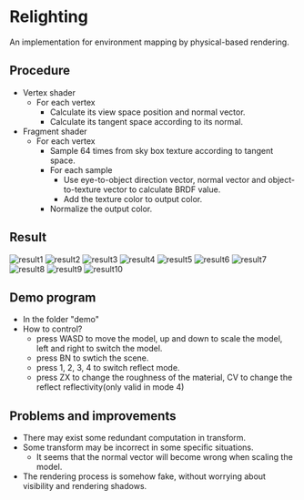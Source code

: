 # Relighting
 An implementation for environment mapping by physical-based rendering.

## Procedure
- Vertex shader
  - For each vertex
    - Calculate its view space position and normal vector.
    - Calculate its tangent space according to its normal.
- Fragment shader
  - For each vertex
    - Sample 64 times from sky box texture according to tangent space.
    - For each sample
      - Use eye-to-object direction vector, normal vector and object-to-texture vector to calculate BRDF value.
      - Add the texture color to output color.
    - Normalize the output color.

## Result
![result1](https://github.com/AmazingZhen/Relighting/blob/master/Relighting/res/1.jpg?raw=true)
![result2](https://github.com/AmazingZhen/Relighting/blob/master/Relighting/res/2.jpg?raw=true)
![result3](https://github.com/AmazingZhen/Relighting/blob/master/Relighting/res/3.jpg?raw=true)
![result4](https://github.com/AmazingZhen/Relighting/blob/master/Relighting/res/4.jpg?raw=true)
![result5](https://github.com/AmazingZhen/Relighting/blob/master/Relighting/res/5.jpg?raw=true)
![result6](https://github.com/AmazingZhen/Relighting/blob/master/Relighting/res/6.jpg?raw=true)
![result7](https://github.com/AmazingZhen/Relighting/blob/master/Relighting/res/7.jpg?raw=true)
![result8](https://github.com/AmazingZhen/Relighting/blob/master/Relighting/res/8.jpg?raw=true)
![result9](https://github.com/AmazingZhen/Relighting/blob/master/Relighting/res/9.jpg?raw=true)
![result10](https://github.com/AmazingZhen/Relighting/blob/master/Relighting/res/10.jpg?raw=true)

## Demo program
- In the folder "demo"
- How to control?
  - press WASD to move the model, up and down to scale the model, left and right to switch the model.
  - press BN to swtich the scene.
  - press 1, 2, 3, 4 to switch reflect mode.
  - press ZX to change the roughness of the material, CV to change the reflect reflectivity(only valid in mode 4)

## Problems and improvements
- There may exist some redundant computation in transform.
- Some transform may be incorrect in some specific situations.
  - It seems that the normal vector will become wrong when scaling the model.
- The rendering process is somehow fake, without worrying about visibility and rendering shadows.
